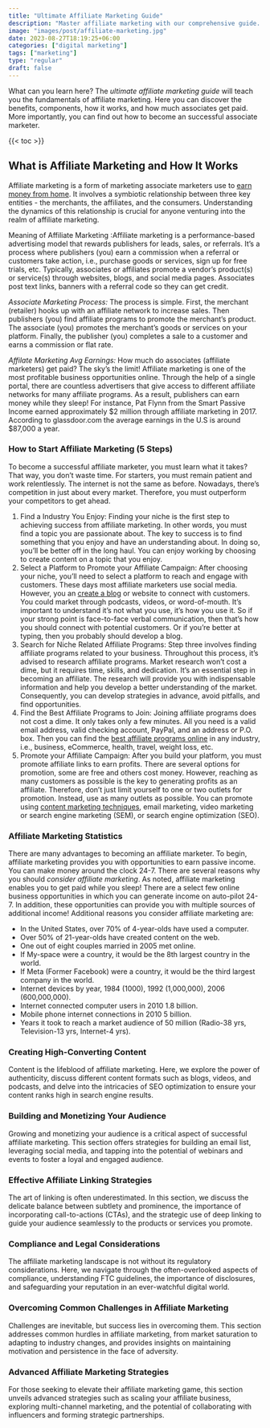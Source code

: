 ```yaml
---
title: "Ultimate Affiliate Marketing Guide"
description: "Master affiliate marketing with our comprehensive guide. Learn strategies, tips, and tricks to boost revenue and maximize your affiliate earnings."
image: "images/post/affiliate-marketing.jpg"
date: 2023-08-27T18:19:25+06:00
categories: ["digital marketing"]
tags: ["marketing"]
type: "regular"
draft: false
---
```


What can you learn here? The _ultimate affiliate marketing guide_ will teach you the fundamentals of affiliate marketing. Here you can discover the benefits, components, how it works, and how much associates get paid. More importantly, you can find out how to become an successful associate marketer.

{{< toc >}}

## What is Affiliate Marketing and How It Works

Affiliate marketing is a form of marketing associate marketers use to [earn money from home](/blog/ways-to-make-money-online). It involves a symbiotic relationship between three key entities - the merchants, the affiliates, and the consumers. Understanding the dynamics of this relationship is crucial for anyone venturing into the realm of affiliate marketing.

Meaning of Affiliate Marketing
 :Affiliate marketing is a performance-based advertising model that rewards publishers for leads, sales, or referrals. It’s a process where publishers (you) earn a commission when a referral or customers take action, i.e., purchase goods or services, sign up for free trials, etc. Typically, associates or affiliates promote a vendor’s product(s) or service(s) through websites, blogs, and social media pages. Associates post text links, banners with a referral code so they can get credit.

_Associate Marketing Process:_ The process is simple. First, the merchant (retailer) hooks up with an affiliate network to increase sales. Then publishers (you) find affiliate programs to promote the merchant’s product. The associate (you) promotes the merchant’s goods or services on your platform. Finally, the publisher (you) completes a sale to a customer and earns a commission or flat rate.

_Affilate Marketing Avg Earnings:_ How much do associates (affiliate marketers) get paid? The sky’s the limit! Affiliate marketing is one of the most profitable business opportunities online. Through the help of a single portal, there are countless advertisers that give access to different affiliate networks for many affiliate programs. As a result, publishers can earn money while they sleep! For instance, Pat Flynn from the Smart Passive Income earned approximately $2 million through affiliate marketing in 2017. According to glassdoor.com the average earnings in the U.S is around $87,000 a year.

### How to Start Affiliate Marketing (5 Steps)

To become a successful affiliate marketer, you must learn what it takes? That way, you don’t waste time. For starters, you must remain patient and work relentlessly. The internet is not the same as before. Nowadays, there’s competition in just about every market. Therefore, you must outperform your competitors to get ahead.

1. Find a Industry You Enjoy: Finding your niche is the first step to achieving success from affiliate marketing. In other words, you must find a topic you are passionate about. The key to success is to find something that you enjoy and have an understanding about. In doing so, you’ll be better off in the long haul. You can enjoy working by choosing to create content on a topic that you enjoy.
2. Select a Platform to Promote your Affiliate Campaign: After choosing your niche, you’ll need to select a platform to reach and engage with customers. These days most affiliate marketers use social media. However, you an [create a blog](/blog/create-a-blog-for-free) or website to connect with customers. You could market through podcasts, videos, or word-of-mouth. It’s important to understand it’s not what you use, it’s how you use it. So if your strong point is face-to-face verbal communication, then that’s how you should connect with potential customers. Or if you’re better at typing, then you probably should develop a blog.
3. Search for Niche Related Affiliate Programs: Step three involves finding affiliate programs related to your business. Throughout this process, it’s advised to research affiliate programs. Market research won’t cost a dime, but it requires time, skills, and dedication. It’s an essential step in becoming an affiliate. The research will provide you with indispensable information and help you develop a better understanding of the market. Consequently, you can develop strategies in advance, avoid pitfalls, and find opportunities.
4. Find the Best Affiliate Programs to Join: Joining affiliate programs does not cost a dime. It only takes only a few minutes. All you need is a valid email address, valid checking account, PayPal, and an address or P.O. box. Then you can find the [best affiliate programs online](/blog/best-affiliate-programs-online) in any industry, i.e., business, eCommerce, health, travel, weight loss, etc.
5. Promote your Affiliate Campaign: After you build your platform, you must promote affiliate links to earn profits. There are several options for promotion, some are free and others cost money. However, reaching as many customers as possible is the key to generating profits as an affiliate. Therefore, don’t just limit yourself to one or two outlets for promotion. Instead, use as many outlets as possible. You can promote using [content marketing techniques](/blog/content-marketing), email marketing, video marketing or search engine marketing (SEM), or search engine optimization (SEO).

###  Affiliate Marketing Statistics

There are many advantages to becoming an affiliate marketer. To begin, affiliate marketing provides you with opportunities to earn passive income. You can make money around the clock 24-7. There are several reasons why you should _consider affiliate marketing_. As noted, affiliate marketing enables you to get paid while you sleep! There are a select few online business opportunities in which you can generate income on auto-pilot 24-7. In addition, these opportunities can provide you with multiple sources of additional income! Additional reasons you consider affiliate marketing are:

- In the United States, over 70% of 4-year-olds have used a computer.
- Over 50% of 21-year-olds have created content on the web.
- One out of eight couples married in 2005 met online.
- If My-space were a country, it would be the 8th largest country in the world.
- If Meta (Former Facebook) were a country, it would be the third largest company in the world.
- Internet devices by year, 1984 (1000), 1992 (1,000,000), 2006 (600,000,000).
- Internet connected computer users in 2010 1.8 billion.
- Mobile phone internet connections in 2010 5 billion.
- Years it took to reach a market audience of 50 million (Radio-38 yrs, Television-13 yrs, Internet-4 yrs).

### Creating High-Converting Content

Content is the lifeblood of affiliate marketing. Here, we explore the power of authenticity, discuss different content formats such as blogs, videos, and podcasts, and delve into the intricacies of SEO optimization to ensure your content ranks high in search engine results.

### Building and Monetizing Your Audience

Growing and monetizing your audience is a critical aspect of successful affiliate marketing. This section offers strategies for building an email list, leveraging social media, and tapping into the potential of webinars and events to foster a loyal and engaged audience.

### Effective Affiliate Linking Strategies

The art of linking is often underestimated. In this section, we discuss the delicate balance between subtlety and prominence, the importance of incorporating call-to-actions (CTAs), and the strategic use of deep linking to guide your audience seamlessly to the products or services you promote.

### Compliance and Legal Considerations

The affiliate marketing landscape is not without its regulatory considerations. Here, we navigate through the often-overlooked aspects of compliance, understanding FTC guidelines, the importance of disclosures, and safeguarding your reputation in an ever-watchful digital world.

### Overcoming Common Challenges in Affiliate Marketing

Challenges are inevitable, but success lies in overcoming them. This section addresses common hurdles in affiliate marketing, from market saturation to adapting to industry changes, and provides insights on maintaining motivation and persistence in the face of adversity.

### Advanced Affiliate Marketing Strategies

For those seeking to elevate their affiliate marketing game, this section unveils advanced strategies such as scaling your affiliate business, exploring multi-channel marketing, and the potential of collaborating with influencers and forming strategic partnerships.